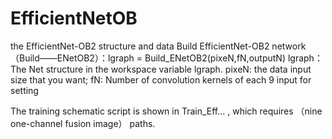 # EfficientNetOB
the EfficientNet-OB2 structure and data
Build EfficientNet-OB2 network（Build——ENetOB2）：lgraph = Build_ENetOB2(pixeN,fN,outputN)
lgraph：The Net structure  in the workspace variable lgraph.
pixeN: the data input size that you want;
fN: Number of convolution kernels of each 9 input for setting


The training schematic script is shown in Train_Eff... , which requires （nine one-channel fusion image） paths.




